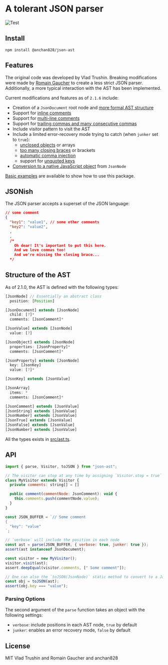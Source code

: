 # A tolerant JSON parser

![Test](https://github.com/anchan828/json-ast/workflows/Test/badge.svg)

## Install

```shell
npm install @anchan828/json-ast
```

## Features

The original code was developed by Vlad Trushin. Breaking modifications were made by [Romain Gaucher](https://twitter.com/rgaucher) to create a less strict JSON parser. Additionally, a more typical interaction with the AST has been implemented.

Current modifications and features as of `2.1.6` include:

- Creation of a `JsonDocument` root node and [more formal AST structure](./src/ast.js)
- Support for [inline comments](./test/cases/comment-in-object.json)
- Support for [multi-line comments](./test/cases/multi-line-comments-in-object.js)
- Support for [trailing commas and many consecutive commas](./test/cases/object-trailing-commas.json)
- Include visitor pattern to visit the AST
- Include a limited error-recovery mode trying to catch (when `junker` set to `true`):
  - [unclosed objects](./test/cases/object-unclosed-junker.json) or arrays
  - [too many closing braces](./test/cases/redundant-symbols-junker.json) or brackets
  - [automatic comma injection](./test/cases/asi-junker.json)
  - support for [unquoted keys](./test/cases/unquoted-keys-junker.json)
- [Conversion to a native JavaScript object](./test/index.js#L172) from `JsonNode`

[Basic examples](./examples/) are available to show how to use this package.

## JSONish

The JSON parser accepts a superset of the JSON language:

```json
// some comment
{
  "key1": "value1", // some other comments
  "key2": "value2",
  ,
  ,
  /*
    Oh dear! It's important to put this here.
    And we love commas too!
    And we're missing the closing brace...
  */
```

## Structure of the AST

As of 2.1.0, the AST is defined with the following types:

```javascript
[JsonNode] // Essentially an abstract class
  position: [Position]

[JsonDocument] extends [JsonNode]
  child: [?]*
  comments: [JsonComment]*

[JsonValue] extends [JsonNode]
  value: [?]

[JsonObject] extends [JsonNode]
  properties: [JsonProperty]*
  comments: [JsonComment]*

[JsonProperty] extends [JsonNode]
  key: [JsonKey]
  value: [?]*

[JsonKey] extends [JsonValue]

[JsonArray]
  items: *
  comments: [JsonComment]*

[JsonComment] extends [JsonValue]
[JsonString] extends [JsonValue]
[JsonNumber] extends [JsonValue]
[JsonTrue] extends [JsonValue]
[JsonFalse] extends [JsonValue]
[JsonNumber] extends [JsonValue]
```

All the types exists in [src/ast.ts](src/ast.ts).

## API

```javascript
import { parse, Visitor, toJSON } from "json-ast";

// The visitor can stop at any time by assigning `Visitor.stop = true`
class MyVisitor extends Visitor {
  private comments: string[] = []

  public comment(commentNode: JsonComment): void {
    this.comments.push(commentNode.value);
  }
}

const JSON_BUFFER = `// Some comment
{
  "key": "value"
`;

// `verbose` will include the position in each node
const ast = parse(JSON_BUFFER, { verbose: true, junker: true });
assert(ast instanceof JsonDocument);

const visitor = new MyVisitor();
visitor.visit(ast);
assert.deepEqual(visitor.comments, [" Some comment"]);

// One can also the `toJSON(JsonNode)` static method to convert to a JavaScript object
const obj = toJSON(ast);
assert(obj.key === "value");
```

### Parsing Options

The second argument of the `parse` function takes an object with the following settings:

- `verbose`: include positions in each AST node, `true` by default
- `junker`: enables an error recovery mode, `false` by default

## License

MIT Vlad Trushin and Romain Gaucher and anchan828
